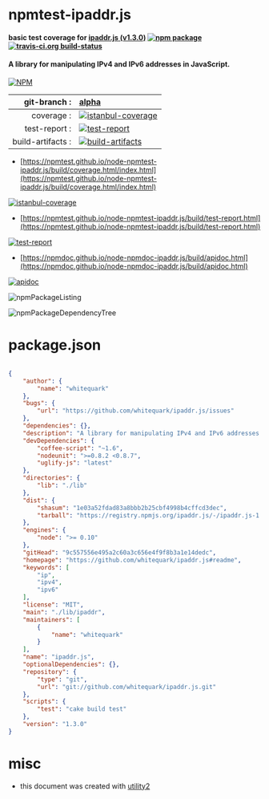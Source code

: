 # npmtest-ipaddr.js

#### basic test coverage for  [ipaddr.js (v1.3.0)](https://github.com/whitequark/ipaddr.js#readme)  [![npm package](https://img.shields.io/npm/v/npmtest-ipaddr.js.svg?style=flat-square)](https://www.npmjs.org/package/npmtest-ipaddr.js) [![travis-ci.org build-status](https://api.travis-ci.org/npmtest/node-npmtest-ipaddr.js.svg)](https://travis-ci.org/npmtest/node-npmtest-ipaddr.js)

#### A library for manipulating IPv4 and IPv6 addresses in JavaScript.

[![NPM](https://nodei.co/npm/ipaddr.js.png?downloads=true&downloadRank=true&stars=true)](https://www.npmjs.com/package/ipaddr.js)

| git-branch : | [alpha](https://github.com/npmtest/node-npmtest-ipaddr.js/tree/alpha)|
|--:|:--|
| coverage : | [![istanbul-coverage](https://npmtest.github.io/node-npmtest-ipaddr.js/build/coverage.badge.svg)](https://npmtest.github.io/node-npmtest-ipaddr.js/build/coverage.html/index.html)|
| test-report : | [![test-report](https://npmtest.github.io/node-npmtest-ipaddr.js/build/test-report.badge.svg)](https://npmtest.github.io/node-npmtest-ipaddr.js/build/test-report.html)|
| build-artifacts : | [![build-artifacts](https://npmtest.github.io/node-npmtest-ipaddr.js/glyphicons_144_folder_open.png)](https://github.com/npmtest/node-npmtest-ipaddr.js/tree/gh-pages/build)|

- [https://npmtest.github.io/node-npmtest-ipaddr.js/build/coverage.html/index.html](https://npmtest.github.io/node-npmtest-ipaddr.js/build/coverage.html/index.html)

[![istanbul-coverage](https://npmtest.github.io/node-npmtest-ipaddr.js/build/screenCapture.buildCi.browser.%252Ftmp%252Fbuild%252Fcoverage.lib.html.png)](https://npmtest.github.io/node-npmtest-ipaddr.js/build/coverage.html/index.html)

- [https://npmtest.github.io/node-npmtest-ipaddr.js/build/test-report.html](https://npmtest.github.io/node-npmtest-ipaddr.js/build/test-report.html)

[![test-report](https://npmtest.github.io/node-npmtest-ipaddr.js/build/screenCapture.buildCi.browser.%252Ftmp%252Fbuild%252Ftest-report.html.png)](https://npmtest.github.io/node-npmtest-ipaddr.js/build/test-report.html)

- [https://npmdoc.github.io/node-npmdoc-ipaddr.js/build/apidoc.html](https://npmdoc.github.io/node-npmdoc-ipaddr.js/build/apidoc.html)

[![apidoc](https://npmdoc.github.io/node-npmdoc-ipaddr.js/build/screenCapture.buildCi.browser.%252Ftmp%252Fbuild%252Fapidoc.html.png)](https://npmdoc.github.io/node-npmdoc-ipaddr.js/build/apidoc.html)

![npmPackageListing](https://npmtest.github.io/node-npmtest-ipaddr.js/build/screenCapture.npmPackageListing.svg)

![npmPackageDependencyTree](https://npmtest.github.io/node-npmtest-ipaddr.js/build/screenCapture.npmPackageDependencyTree.svg)



# package.json

```json

{
    "author": {
        "name": "whitequark"
    },
    "bugs": {
        "url": "https://github.com/whitequark/ipaddr.js/issues"
    },
    "dependencies": {},
    "description": "A library for manipulating IPv4 and IPv6 addresses in JavaScript.",
    "devDependencies": {
        "coffee-script": "~1.6",
        "nodeunit": ">=0.8.2 <0.8.7",
        "uglify-js": "latest"
    },
    "directories": {
        "lib": "./lib"
    },
    "dist": {
        "shasum": "1e03a52fdad83a8bbb2b25cbf4998b4cffcd3dec",
        "tarball": "https://registry.npmjs.org/ipaddr.js/-/ipaddr.js-1.3.0.tgz"
    },
    "engines": {
        "node": ">= 0.10"
    },
    "gitHead": "9c557556e495a2c60a3c656e4f9f8b3a1e14dedc",
    "homepage": "https://github.com/whitequark/ipaddr.js#readme",
    "keywords": [
        "ip",
        "ipv4",
        "ipv6"
    ],
    "license": "MIT",
    "main": "./lib/ipaddr",
    "maintainers": [
        {
            "name": "whitequark"
        }
    ],
    "name": "ipaddr.js",
    "optionalDependencies": {},
    "repository": {
        "type": "git",
        "url": "git://github.com/whitequark/ipaddr.js.git"
    },
    "scripts": {
        "test": "cake build test"
    },
    "version": "1.3.0"
}
```



# misc
- this document was created with [utility2](https://github.com/kaizhu256/node-utility2)
